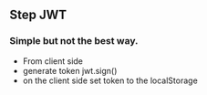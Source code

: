 ## Step JWT
### Simple but not the best way.
- From client side
- generate token jwt.sign()
- on the client side set token to the localStorage
